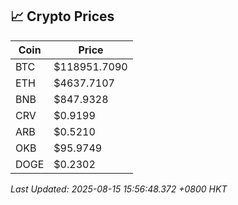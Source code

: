 ## 📈 Crypto Prices

| Coin | Price |
| ---- | ----- |
| BTC | $118951.7090 |
| ETH | $4637.7107 |
| BNB | $847.9328 |
| CRV | $0.9199 |
| ARB | $0.5210 |
| OKB | $95.9749 |
| DOGE | $0.2302 |

_Last Updated: 2025-08-15 15:56:48.372 +0800 HKT_